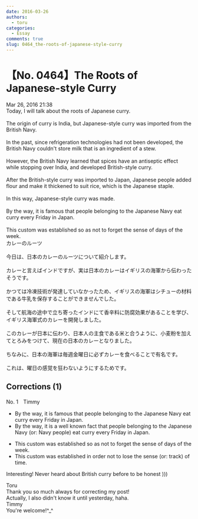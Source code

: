 ```yaml
---
date: 2016-03-26
authors:
  - toru
categories:
  - Essay
comments: true
slug: 0464_the-roots-of-japanese-style-curry
---
```


# 【No. 0464】The Roots of Japanese-style Curry
<div class="date">Mar 26, 2016 21:38</div>
<div id="post"><div id="body_show_ori">
Today, I will talk about the roots of Japanese curry.<br/><br/>The origin of curry is India, but Japanese-style curry was imported from the British Navy.<br/><br/>In the past, since refrigeration technologies had not been developed, the British Navy couldn't store milk that is an ingredient of a stew.<br/><br/>However, the British Navy learned that spices have an antiseptic effect while stopping over India, and developed British-style curry.<br/><br/>After the British-style curry was imported to Japan, Japanese people added flour and make it thickened to suit rice, which is the Japanese staple.<br/><br/>In this way, Japanese-style curry was made.<br/><br/>By the way, it is famous that people belonging to the Japanese Navy eat curry every Friday in Japan.<br/><br/>This custom was established so as not to forget the sense of days of the week.
</div></div>

<!-- more -->

<div id="post_ja"><div id="body_show_mo">
カレーのルーツ<br/><br/>今日は、日本のカレーのルーツについて紹介します。<br/><br/>カレーと言えばインドですが、実は日本のカレーはイギリスの海軍から伝わったそうです。<br/><br/>かつては冷凍技術が発達していなかったため、イギリスの海軍はシチューの材料である牛乳を保存することができませんでした。<br/><br/>そして航海の途中で立ち寄ったインドにて香辛料に防腐効果があることを学び、イギリス海軍式のカレーを開発しました。<br/><br/>このカレーが日本に伝わり、日本人の主食である米と合うように、小麦粉を加えてとろみをつけて、現在の日本のカレーとなりました。<br/><br/>ちなみに、日本の海軍は毎週金曜日に必ずカレーを食べることで有名です。<br/><br/>これは、曜日の感覚を狂わないようにするためです。
</div></div>

## Corrections (1)
<div id="block"><div class="first_name"> No. 1　<span class="just_name">Timmy</span></div><div id="block2">
<ul class="correction_field">
<li class="incorrect">By the way, it is famous that people belonging to the Japanese Navy eat curry every Friday in Japan.</li>
<li class="corrected correct">
By the way, it is <span class="f_blue">a well known fact</span> that people belonging to the Japanese Navy (or: <span class="f_blue">Navy people</span>) eat curry every Friday in Japan.
</li>
</ul>
<ul class="correction_field">
<li class="incorrect">This custom was established so as not to forget the sense of days of the week.</li>
<li class="corrected correct">
This custom was established <span class="f_blue">in order </span>not to <span class="f_blue">lose </span>the sense (or: <span class="f_blue">track</span>) of <span class="f_blue">time</span>.
</li>
</ul>
<p class="comment_small">
 Interesting! Never heard about British curry before to be honest )))
</p>

</div><div class="name"><span class="just_name">Toru</span><br>
Thank you so much always for correcting my post!<br/>Actually, I also didn't know it until yesterday, haha.
</div>
<div class="name"><span class="just_name">Timmy</span><br>
You're welcome!^_^
</div>
</div>
